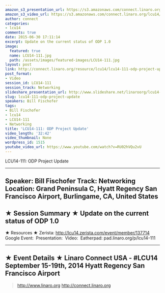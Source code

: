 ```yaml
---
amazon_s3_presentation_url: https://s3.amazonaws.com/connect.linaro.org/hkg15/Videos/09-15-Monday/LCU14-111.pdf
amazon_s3_video_url: https://s3.amazonaws.com/connect.linaro.org/lcu14/videos/09-15-Monday/LCU14-111-+ODP+Project+Update.mp4
author: connect
categories:
- lcu14
comments: true
date: 2015-06-30 17:11:14
excerpt: Update on the current status of ODP 1.0
image:
  featured: true
  name: LCU14-111.jpg
  path: /assets/images/featured-images/LCU14-111.jpg
layout: post
link: http://connect.linaro.org/resource/lcu14/lcu14-111-odp-project-update/
post_format:
- Video
session_id: LCU14-111
session_track: Networking
slideshare_presentation_url: http://www.slideshare.net/linaroorg/lcu14-111-odp-project-update
slug: lcu14-111-odp-project-update
speakers: Bill Fischofer
tags:
- Bill Fischofer
- lcu14
- LCU14-111
- Networking
title: 'LCU14-111: ODP Project Update'
video_length: '32:42'
video_thumbnail: None
wordpress_id: 1515
youtube_video_url: https://www.youtube.com/watch?v=RU02hVQu2vU
---
```


LCU14-111: ODP Project Update

---------------------------------------------------

Speaker: Bill Fischofer
Track: Networking
Location: Grand Peninsula C, Hyatt Regency San Francisco Airport, Burlingame, CA, United States
---------------------------------------------------

★ Session Summary ★
Update on the current status of ODP 1.0
---------------------------------------------------

★ Resources ★
Zerista: http://lcu14.zerista.com/event/member/137714
Google Event: 
Presentation: 
Video: 
Eatherpad: pad.linaro.org/p/lcu14-111

---------------------------------------------------

★ Event Details ★
Linaro Connect USA - #LCU14
September 15-19th, 2014
Hyatt Regency San Francisco Airport
---------------------------------------------------

> http://www.linaro.org
> http://connect.linaro.org